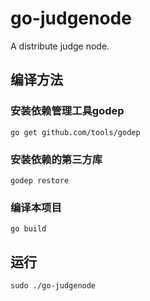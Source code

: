 go-judgenode
============

A distribute judge node.

## 编译方法

### 安装依赖管理工具godep

```
go get github.com/tools/godep
```

### 安装依赖的第三方库

```
godep restore
```

### 编译本项目

```
go build
```


## 运行

```
sudo ./go-judgenode
```
